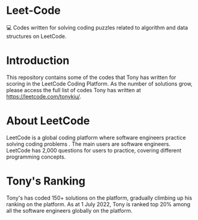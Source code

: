 # Leet-Code
:computer: Codes written for solving coding puzzles related to algorithm and data structures on LeetCode.

# Introduction

This repository contains some of the codes that Tony has written for scoring in the LeetCode Coding Platform. As the number of solutions grow, please access the full list of codes Tony has written at https://leetcode.com/tonykiu/.

# About LeetCode

LeetCode is a global coding platform where software engineers practice solving coding problems . The main users are software engineers. LeetCode has 2,000 questions for users to practice, covering different programming concepts.

# Tony's Ranking

Tony's has coded 150+ solutions on the platform, gradually climbing up his ranking on the platform. As at 1 July 2022, Tony is ranked top 20% among all the software engineers globally on the platform.

